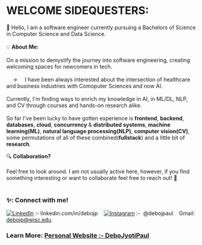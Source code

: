  
# WELCOME SIDEQUESTERS: 
>
  <tr>
    <!-- Left side with text, centered and without visible borders -->
   
  👋 Hello, I am a software engineer currently pursuing a Bachelors of Science in Computer Science and Data Science. <br><br>
   💡 **About Me:** <br><br>
  On a mission to demystify the journey into software engineering, creating welcoming spaces for newcomers in tech. <br><br>
  &nbsp; &nbsp; → &nbsp; &nbsp; I have been always interested about the intersection of healthcare and business industries with Comoputer Sciences and now AI. <br><br>
  Currently, I'm finding ways to enrich my knowledge in AI, in ML/DL, NLP, and CV through courses and hands-on research alike. <br><br>
  So far I've been lucky to have gotten experience is **frontend**, **backend**, **databases**, **cloud**, **concurrency** & **distributed systems**, **machine learning(ML)**, **natural language processing(NLP)**, **computer vision(CV)**, some permutations of all of these combined(**fullstack**) and a little bit of **research**.
  
   🔍 **Collaboration?**  <br><br>
  Feel free to look around. I am not usually active here, however, if you find something interesting or want to collaborate feel free to reach out! 🙂 <br><br>
    </td>
    </td>
  </tr>
</table>


### ✨: Connect with me!
[![LinkedIn](https://img.shields.io/badge/LinkedIn-%230077B5.svg?logo=linkedin&logoColor=white)](https://linkedin.com/in/https://www.linkedin.com/in/debojp/)&nbsp;:-&nbsp;linkedin.com/in/debojp &nbsp;&nbsp; [![Instagram](https://img.shields.io/badge/Instagram-%23E4405F.svg?logo=Instagram&logoColor=white)](https://instagram.com/https://www.instagram.com/debojpaul)&nbsp;:-&nbsp; @debojpaul &nbsp;&nbsp; Gmail: debojp@wisc.edu <br>

### Learn More: [Personal Website :- DeboJyotiPaul](https://debojp.github.io/)
